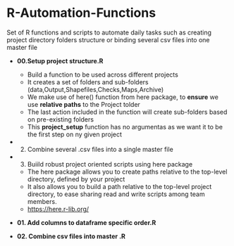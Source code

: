 # R-Automation-Functions
Set of  R functions and scripts to automate daily tasks such as creating project directory folders structure or binding several csv files into one master file

- **00.Setup project structure.R**
  - Build a function to be used across different projects
  - It creates a set of folders and sub-folders (data,Output,Shapefiles,Checks,Maps,Archive)
  - We make use of  here() function from here package, to **ensure** we use **relative paths** to the Project tolder 
  - The last action included in the function will create sub-folders based on pre-existing folders
  - This **project_setup** function has no argumentas as we want it to be the first step on ny given project
  
  
- 2. Combine several .csv files into a single master file
- 3. Buiild robust project oriented scripts using here package
  - The here package allows you to create paths relative to the top-level directory, defined by your project
  - It also allows you to build a path relative to the top-level project directory, to ease sharing read and write scripts among team members.
  -  https://here.r-lib.org/


- **01. Add columns to dataframe specific order.R**

- **02. Combine csv files into master .R**
